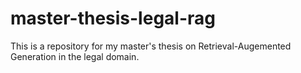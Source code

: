# master-thesis-legal-rag

This is a repository for my master's thesis on Retrieval-Augemented Generation in the legal domain.

